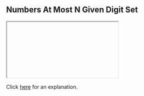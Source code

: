 ##  Numbers At Most N Given Digit Set 

<iframe></iframe>

Click [here](Explanation.md) for an explanation.

